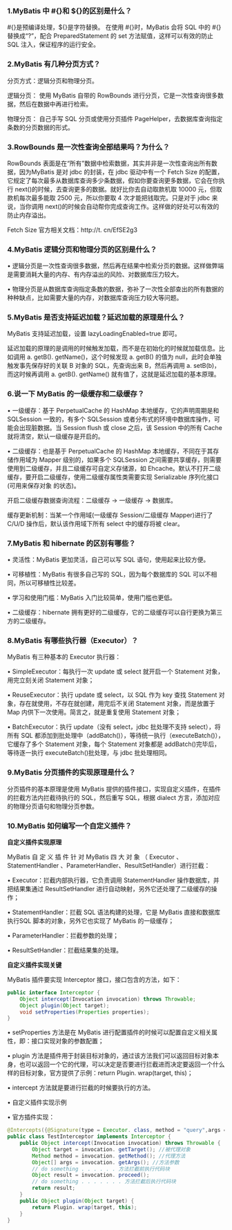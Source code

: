 ### 1.MyBatis 中 #{}和 ${}的区别是什么？

\#{}是预编译处理，${}是字符替换。 在使用 #{}时，MyBatis 会将 SQL 中的 #{}替换成“?”，配合 PreparedStatement 的 set 方法赋值，这样可以有效的防止 SQL 注入，保证程序的运行安全。

### 2.MyBatis 有几种分页方式？

分页方式：逻辑分页和物理分页。

逻辑分页： 使用 MyBatis 自带的 RowBounds 进行分页，它是一次性查询很多数据，然后在数据中再进行检索。

物理分页： 自己手写 SQL 分页或使用分页插件 PageHelper，去数据库查询指定条数的分页数据的形式。

### 3.RowBounds 是一次性查询全部结果吗？为什么？

RowBounds 表面是在“所有”数据中检索数据，其实并非是一次性查询出所有数据，因为MyBatis 是对 jdbc 的封装，在 jdbc 驱动中有一个 Fetch Size 的配置，它规定了每次最多从数据库查询多少条数据，假如你要查询更多数据，它会在你执行 next()的时候，去查询更多的数据。就好比你去自动取款机取 10000 元，但取款机每次最多能取 2500 元，所以你要取 4 次才能把钱取完。只是对于 jdbc 来说，当你调用 next()的时候会自动帮你完成查询工作。这样做的好处可以有效的防止内存溢出。

Fetch Size 官方相关文档：http://t. cn/EfSE2g3

### 4.MyBatis 逻辑分页和物理分页的区别是什么？

• 逻辑分页是一次性查询很多数据，然后再在结果中检索分页的数据。这样做弊端是需要消耗大量的内存、有内存溢出的风险、对数据库压力较大。

• 物理分页是从数据库查询指定条数的数据，弥补了一次性全部查出的所有数据的种种缺点，比如需要大量的内存，对数据库查询压力较大等问题。

### 5.MyBatis 是否支持延迟加载？延迟加载的原理是什么？

MyBatis 支持延迟加载，设置 lazyLoadingEnabled=true 即可。

延迟加载的原理的是调用的时候触发加载，而不是在初始化的时候就加载信息。比如调用 a. getB(). getName()，这个时候发现 a. getB() 的值为 null，此时会单独触发事先保存好的关联 B 对象的 SQL，先查询出来 B，然后再调用 a. setB(b)，而这时候再调用 a. getB(). getName() 就有值了，这就是延迟加载的基本原理。

### 6.说一下 MyBatis 的一级缓存和二级缓存？

• 一级缓存：基于 PerpetualCache 的 HashMap 本地缓存，它的声明周期是和SQLSession 一致的，有多个 SQLSession 或者分布式的环境中数据库操作，可能会出现脏数据。当 Session flush 或 close 之后，该 Session 中的所有 Cache 就将清空，默认一级缓存是开启的。

• 二级缓存：也是基于 PerpetualCache 的 HashMap 本地缓存，不同在于其存储作用域为 Mapper 级别的，如果多个 SQLSession 之间需要共享缓存，则需要使用到二级缓存，并且二级缓存可自定义存储源，如 Ehcache。默认不打开二级缓存，要开启二级缓存，使用二级缓存属性类需要实现 Serializable 序列化接口(可用来保存对象
的状态)。

开启二级缓存数据查询流程：二级缓存 -> 一级缓存 -> 数据库。

缓存更新机制：当某一个作用域(一级缓存 Session/二级缓存 Mapper)进行了 C/U/D 操作后，默认该作用域下所有 select 中的缓存将被 clear。

### 7.MyBatis 和 hibernate 的区别有哪些？

• 灵活性：MyBatis 更加灵活，自己可以写 SQL 语句，使用起来比较方便。

• 可移植性：MyBatis 有很多自己写的 SQL，因为每个数据库的 SQL 可以不相同，所以可移植性比较差。

• 学习和使用门槛：MyBatis 入门比较简单，使用门槛也更低。

• 二级缓存：hibernate 拥有更好的二级缓存，它的二级缓存可以自行更换为第三方的二级缓存。

### 8.MyBatis 有哪些执行器（Executor）？

MyBatis 有三种基本的 Executor 执行器：

• SimpleExecutor：每执行一次 update 或 select 就开启一个 Statement 对象，用完立刻关闭 Statement 对象；

• ReuseExecutor：执行 update 或 select，以 SQL 作为 key 查找 Statement 对象，存在就使用，不存在就创建，用完后不关闭 Statement 对象，而是放置于 Map 内供下一次使用。简言之，就是重复使用 Statement 对象；

• BatchExecutor：执行 update（没有 select，jdbc 批处理不支持 select），将所有 SQL 都添加到批处理中（addBatch()），等待统一执行（executeBatch()），它缓存了多个 Statement 对象，每个 Statement 对象都是 addBatch()完毕后，等待逐一执行 executeBatch()批处理，与 jdbc 批处理相同。

### 9.MyBatis 分页插件的实现原理是什么？

分页插件的基本原理是使用 MyBatis 提供的插件接口，实现自定义插件，在插件的拦截方法内拦截待执行的 SQL，然后重写 SQL，根据 dialect 方言，添加对应的物理分页语句和物理分页参数。

### 10.MyBatis 如何编写一个自定义插件？

**自定义插件实现原理**

MyBatis 自 定 义 插 件 针 对 MyBatis 四 大 对 象 （ Executor 、 StatementHandler 、ParameterHandler、ResultSetHandler）进行拦截：

• Executor：拦截内部执行器，它负责调用 StatementHandler 操作数据库，并把结果集通过 ResultSetHandler 进行自动映射，另外它还处理了二级缓存的操作；

• StatementHandler：拦截 SQL 语法构建的处理，它是 MyBatis 直接和数据库执行SQL 脚本的对象，另外它也实现了 MyBatis 的一级缓存；

• ParameterHandler：拦截参数的处理；

• ResultSetHandler：拦截结果集的处理。

**自定义插件实现关键** 

MyBatis 插件要实现 Interceptor 接口，接口包含的方法，如下：

```java
public interface Interceptor { 
    Object intercept(Invocation invocation) throws Throwable; 
    Object plugin(Object target); 
    void setProperties(Properties properties);
}
```

• setProperties 方法是在 MyBatis 进行配置插件的时候可以配置自定义相关属性，即：接口实现对象的参数配置；

• plugin 方法是插件用于封装目标对象的，通过该方法我们可以返回目标对象本身，也可以返回一个它的代理，可以决定是否要进行拦截进而决定要返回一个什么样的目标对象，官方提供了示例：return Plugin. wrap(target, this)；

• intercept 方法就是要进行拦截的时候要执行的方法。

• 自定义插件实现示例

• 官方插件实现：

```java
@Intercepts({@Signature(type = Executor. class, method = "query",args = {MappedStatement. class, Object. class, RowBounds. class, ResultHandler. class})})
public class TestInterceptor implements Interceptor {
    public Object intercept(Invocation invocation) throws Throwable {
        Object target = invocation. getTarget(); //被代理对象
        Method method = invocation. getMethod(); //代理方法
        Object[] args = invocation. getArgs(); //方法参数
        // do something . . . . . . 方法拦截前执行代码块
        Object result = invocation. proceed();
        // do something . . . . . . . 方法拦截后执行代码块
        return result;
    }
    public Object plugin(Object target) {
        return Plugin. wrap(target, this);
    }
}
```

